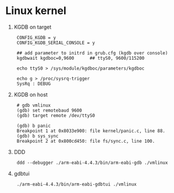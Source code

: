 Linux kernel
==============

1. KGDB on target

        CONFIG_KGDB = y
        CONFIG_KGDB_SERIAL_CONSOLE = y 

        ## add parameter to initrd in grub.cfg (kgdb over console)
        kgdbwait kgdboc=0,9600      ## ttyS0, 9600/115200
        
        echo ttyS0 > /sys/module/kgdboc/parameters/kgdboc

        echo g > /proc/sysrq-trigger
        SysRq : DEBUG

2. KGDB on host

        # gdb vmlinux
        (gdb) set remotebaud 9600
        (gdb) target remote /dev/ttyS0

        (gdb) b panic
        Breakpoint 1 at 0x8033e900: file kernel/panic.c, line 88.
        (gdb) b sys_sync
        Breakpoint 2 at 0x800cd450: file fs/sync.c, line 100.

3. DDD

        ddd --debugger ./arm-eabi-4.4.3/bin/arm-eabi-gdb ./vmlinux

4. gdbtui

        ./arm-eabi-4.4.3/bin/arm-eabi-gdbtui ./vmlinux
